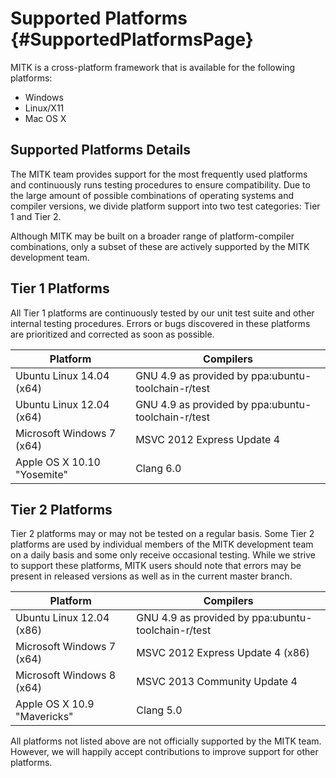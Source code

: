 
Supported Platforms  {#SupportedPlatformsPage}
===================

MITK is a cross-platform framework that is available for the following platforms:

- Windows
- Linux/X11
- Mac OS X

Supported Platforms Details
---------------------------

The MITK team provides support for the most frequently used platforms and continuously runs testing procedures
to ensure compatibility. Due to the large amount of possible combinations of operating systems and compiler versions,
we divide platform support into two test categories: Tier 1 and Tier 2.

Although MITK may be built on a broader range of platform-compiler combinations, only a subset of these are actively
supported by the MITK development team.

Tier 1 Platforms
----------------

All Tier 1 platforms are continuously tested by our unit test suite and other internal testing procedures.
Errors or bugs discovered in these platforms are prioritized and corrected as soon as possible.

| Platform                            | Compilers
| ----------------------------------- | --------------------------------------------------
| Ubuntu Linux 14.04 (x64)            | GNU 4.9 as provided by ppa:ubuntu-toolchain-r/test
| Ubuntu Linux 12.04 (x64)            | GNU 4.9 as provided by ppa:ubuntu-toolchain-r/test
| Microsoft Windows 7 (x64)           | MSVC 2012 Express Update 4
| Apple OS X 10.10 "Yosemite"         | Clang 6.0


Tier 2 Platforms
----------------

Tier 2 platforms may or may not be tested on a regular basis. Some Tier 2 platforms are used by individual
members of the MITK development team on a daily basis and some only receive occasional testing. While we
strive to support these platforms, MITK users should note that errors may be present in released versions
as well as in the current master branch.

| Platform                           | Compilers
| ---------------------------------- | --------------------------------------------------
| Ubuntu Linux 12.04 (x86)           | GNU 4.9 as provided by ppa:ubuntu-toolchain-r/test
| Microsoft Windows 7 (x64)          | MSVC 2012 Express Update 4 (x86)
| Microsoft Windows 8 (x64)          | MSVC 2013 Community Update 4
| Apple OS X 10.9 "Mavericks"        | Clang 5.0

All platforms not listed above are not officially supported by the MITK team. However, we will happily accept
contributions to improve support for other platforms.
